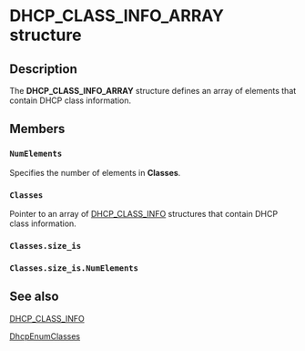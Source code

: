 # DHCP_CLASS_INFO_ARRAY structure

## Description

The **DHCP_CLASS_INFO_ARRAY** structure defines an array of elements that contain DHCP class information.

## Members

### `NumElements`

Specifies the number of elements in **Classes**.

### `Classes`

Pointer to an array of [DHCP_CLASS_INFO](https://learn.microsoft.com/windows/desktop/api/dhcpsapi/ns-dhcpsapi-dhcp_class_info) structures that contain DHCP class information.

### `Classes.size_is`

### `Classes.size_is.NumElements`

## See also

[DHCP_CLASS_INFO](https://learn.microsoft.com/windows/desktop/api/dhcpsapi/ns-dhcpsapi-dhcp_class_info)

[DhcpEnumClasses](https://learn.microsoft.com/previous-versions/windows/desktop/api/dhcpsapi/nf-dhcpsapi-dhcpenumclasses)